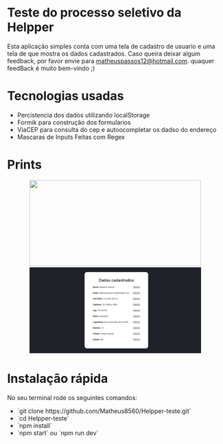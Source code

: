 # Teste do processo seletivo da Helpper

Esta aplicação simples conta com uma tela de cadastro de usuario e uma tela de que mostra os dados cadastrados.
Caso queira deixar algum feedback, por favor envie para matheuspassos12@hotmail.com. quaquer feedBack é muito bem-vindo ;)

# Tecnologias usadas

<ul>
    <li>Percistencia dos dados utilizando localStorage</li>
    <li>Formik para construção dos formularios</li>
    <li>ViaCEP para consulta do cep e autoocompletar os dadso do endereço</li>
    <li>Mascaras de Inputs Feitas com Regex</li>
</ul>

# Prints

<p align="center">
  <img src="https://github.com/Matheus8560/Helpper-teste/blob/master/screenshots/cadastro.pngg" width=400 height=200/>
  <img src="https://github.com/Matheus8560/Helpper-teste/blob/master/screenshots/dados.png" width=400 height=200/>
</p>

# Instalação rápida

No seu terminal rode os seguintes comandos:

<ul>
    <li>`git clone https://github.com/Matheus8560/Helpper-teste.git`</li>
    <li>`cd Helpper-teste`</li>
    <li>`npm install`</li>
    <li>`npm start` ou `npm run dev`</li>
</ul>
